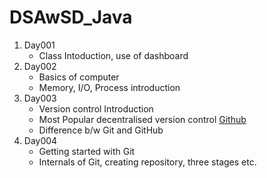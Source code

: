 # DSAwSD_Java

1. Day001
    * Class Intoduction, use of dashboard
2. Day002
    * Basics of computer
    * Memory, I/O, Process introduction
3. Day003
    * Version control Introduction
    * Most Popular decentralised version control [Github](https://github.com) 
    * Difference b/w Git and GitHub
4. Day004
    * Getting started with Git
    * Internals of Git, creating repository, three stages etc.